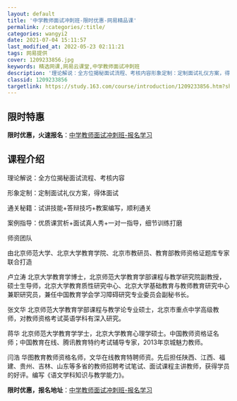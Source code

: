```yaml
---
layout: default
title: '中学教师面试冲刺班-限时优惠-网易精品课'
permalink: /:categories/:title/
categories: wangyi2
date: 2021-07-04 15:11:57
last_modified_at: 2022-05-23 02:11:21
tags: 网易提供
cover: 1209233856.jpg
keywords: 精选网课,网易云课堂,中学教师面试冲刺班
description: '理论解说：全方位揭秘面试流程、考核内容形象定制：定制面试礼仪方案，得体面试通关秘籍：试讲技能+答辩技巧+教案编写，顺利通'
classid: 1209233856
targetlink: https://study.163.com/course/introduction/1209233856.htm?share=1&shareId=1025206652&utm_campaign=share&utm_medium=iphoneShare&utm_source=&utm_u=1025206652
---
```


## 限时特惠

**限时优惠，火速报名**：[中学教师面试冲刺班-报名学习](https://study.163.com/course/introduction/1209233856.htm?share=1&shareId=1025206652&utm_campaign=share&utm_medium=iphoneShare&utm_source=&utm_u=1025206652)

## 课程介绍

理论解说：全方位揭秘面试流程、考核内容

形象定制：定制面试礼仪方案，得体面试

通关秘籍：试讲技能+答辩技巧+教案编写，顺利通关

案例指导：优质课赏析+面试真人秀+一对一指导，细节训练打磨



师资团队

由北京师范大学、北京大学教育学院、北京市教研员、教育部教师资格证题库专家联合打造



卢立涛 北京大学教育学博士，北京师范大学教育学部课程与教学研究院副教授，硕士生导师，北京大学教育质性研究中心、北京大学基础教育与教师教育研究中心兼职研究员，兼任中国教育学会学习障碍研究专业委员会副秘书长。



张文华 北京师范大学教育学部课程与教学论专业硕士，北京市重点中学高级教师，对教师资格考试英语学科有深入研究。



蒋华 北京师范大学教育学学士，北京大学教育心理学硕士。中国教师资格证名师；中国教育在线、腾讯教育特约考试辅导专家，2013年京城魅力教师。



闫浩 华图教育教师资格名师，文华在线教育特聘师资。先后担任陕西、江西、福建、贵州、吉林、山东等多省的教师招聘考试笔试、面试课程主讲教师，获得学员的好评。编写《语文学科知识与教学能力》。

**限时优惠，报名地址**：[中学教师面试冲刺班-报名学习](https://study.163.com/course/introduction/1209233856.htm?share=1&shareId=1025206652&utm_campaign=share&utm_medium=iphoneShare&utm_source=&utm_u=1025206652)


